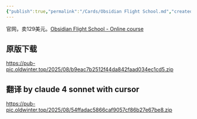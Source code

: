 ```yaml
---
{"publish":true,"permalink":"/Cards/Obsidian Flight School.md","created":"2025-08-01","modified":"2025-08-01","cssclasses":""}
---
```



官网，卖129美元。[Obsidian Flight School - Online course](https://www.linkingyourthinking.com/obsidian-flight-school)

## 原版下载

https://pub-pic.oldwinter.top/2025/08/b9eac7b2512f44da842faad034ec1cd5.zip

## 翻译 by claude 4 sonnet with cursor

https://pub-pic.oldwinter.top/2025/08/54ffadac5866caf9057cf86b27e67be8.zip
